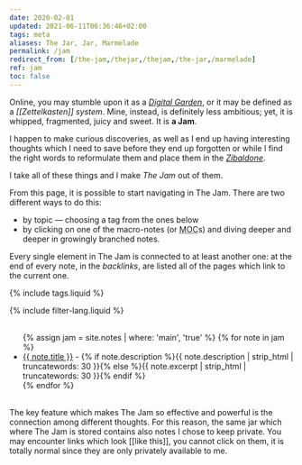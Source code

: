```yaml
---
date: 2020-02-01
updated: 2021-06-11T06:36:46+02:00
tags: meta
aliases: The Jar, Jar, Marmelade
permalink: /jam
redirect_from: [/the-jam,/thejar,/thejam,/the-jar,/marmelade]
ref: jam
toc: false
---
```

Online, you may stumble upon it as a <a href='https://dev.to/jbranchaud/the-digital-garden-l10' rel='noener noreferrer' target='_blank' title='The Digital Garden on DEV.to'><cite>Digital Garden</cite></a>, or it may be defined as a *[[Zettelkasten]] system*. Mine, instead, is definitely less ambitious; yet, it is whipped, fragmented, juicy and sweet. It is **a Jam**.

I happen to make curious discoveries, as well as I end up having interesting thoughts which I need to save before they end up forgotten or while I find the right words to reformulate them and place them in the <a href='/zibenglish'  target='_blank' title='Zibaldone'><cite>Zibaldone</cite></a>.

I take all of these things and I make <cite>The Jam</cite> out of them.

From this page, it is possible to start navigating in The Jam. There are two different ways to do this:
- by topic — choosing a tag from the ones below
- by clicking on one of the macro-notes (or <abbr title='Map Of Content'>MOC</abbr>s) and diving deeper and deeper in growingly branched notes.

Every single element in The Jam is connected to at least another one: at the end of every note, in the *backlinks*, are listed all of the pages which link to the current one.

{% include tags.liquid %}

<div class='row'>
	<div class='half column'>
		{% include filter-lang.liquid %}
	</div>
	<div class='half column flex'>
		<a class='red button' style='color:white;' href='/whole-jam'  target='_blank' title='The Whole Jam'>The whole Jam</a>
	</div>
</div>

<ul>
	{% assign jam = site.notes | where: 'main', 'true' %}
	{% for note in jam %}
		<li lang='{{ note.lang }}'><a href='{{ note.url }}' lang='{{ note.lang }}'>{{ note.title }}</a> - {% if note.description %}{{ note.description | strip_html | truncatewords: 30 }}{% else %}{{ note.excerpt | strip_html | truncatewords: 30 }}{% endif %}</li>
	{% endfor %}
</ul>
<div class='flex row'>
	<a class='red button' style='color:white;' href='/whole-jam'  target='_blank' title='The Whole Jam'>The Whole Jam</a>
</div>

<div class='yellow box'>
	The key feature which makes The Jam so effective and powerful is the connection among different thoughts. For this reason, the same jar which where The Jam is stored contains also notes I chose to keep private. You may encounter links which look [[like this]], you cannot click on them, it is totally normal since they are only privately available to me.
</div>
